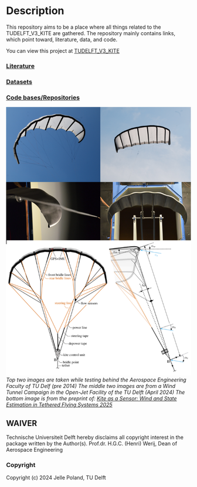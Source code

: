 # Description
This repository aims to be a place where all things related to the TUDELFT_V3_KITE are gathered.
The repository mainly contains links, which point toward, literature, data, and code.

You can view this project at [TUDELFT_V3_KITE](https://awegroup.github.io/TUDELFT_V3_KITE)

### [Literature](docs/literature.md)

### [Datasets](docs/datasets.md)

### [Code bases/Repositories](docs/repositories.md)

![pre_2014_testing_behind_AE_faculty_TUDELFT_1](data/images/TUDELFT_V3_KITE_image_collection.png)
*Top two images are taken while testing behind the Aerospace Engineering Faculty of TU Delf (pre 
2014)* 
*The middle two images are from a Wind Tunnel Campaign in the Open-Jet Facility of the TU Delft (April 2024)*
*The bottom image is from the preprint of: [Kite as a Sensor: Wind and State Estimation in Tethered Flying Systems 2025](https://doi.org/10.5194/wes-2024-182)*


## WAIVER

Technische Universiteit Delft hereby disclaims all copyright interest in the package written by the Author(s).
Prof.dr. H.G.C. (Henri) Werij, Dean of Aerospace Engineering

### Copyright
Copyright (c) 2024 Jelle Poland, TU Delft
